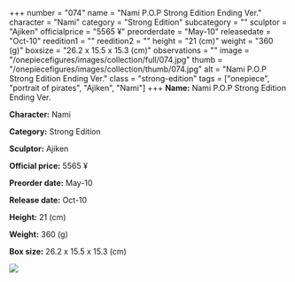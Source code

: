 +++
number = "074"
name = "Nami P.O.P Strong Edition Ending Ver."
character = "Nami"
category = "Strong Edition"
subcategory = ""
sculptor = "Ajiken"
officialprice = "5565 ¥"
preorderdate = "May-10"
releasedate = "Oct-10"
reedition1 = ""
reedition2 = ""
height = "21 (cm)"
weight = "360 (g)"
boxsize = "26.2 x 15.5 x 15.3 (cm)"
observations = ""
image = "/onepiecefigures/images/collection/full/074.jpg"
thumb = "/onepiecefigures/images/collection/thumb/074.jpg"
alt = "Nami P.O.P Strong Edition Ending Ver."
class = "strong-edition"
tags = ["onepiece", "portrait of pirates", "Ajiken", "Nami"]
+++
**Name:** Nami P.O.P Strong Edition Ending Ver.

**Character:** Nami

**Category:** Strong Edition 

**Sculptor:** Ajiken

**Official price:** 5565 ¥

**Preorder date:** May-10

**Release date:** Oct-10

**Height:** 21 (cm)

**Weight:** 360 (g)

**Box size:** 26.2 x 15.5 x 15.3 (cm)

<img src="/onepiecefigures/images/collection/thumb/074.jpg">